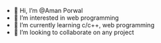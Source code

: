 - 👋 Hi, I’m @Aman Porwal
- 👀 I’m interested in web programming
- 🌱 I’m currently learning c/c++, web programming
- 💞️ I’m looking to collaborate on any project

<!---
AmanAP/AmanAP is a ✨ special ✨ repository because its `README.md` (this file) appears on your GitHub profile.
You can click the Preview link to take a look at your changes.
--->
